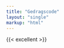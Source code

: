 ```yaml
---
title: "Gedragscode"
layout: "single"
markup: "html"
---
```

<div class="block--centered">
{{< excellent >}}
</div>